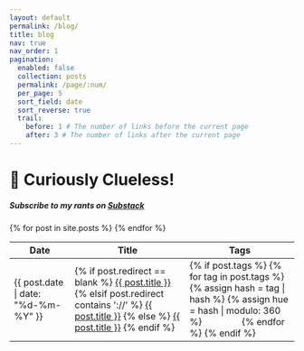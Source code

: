 ```yaml
---
layout: default
permalink: /blog/
title: blog
nav: true
nav_order: 1
pagination:
  enabled: false
  collection: posts
  permalink: /page/:num/
  per_page: 5
  sort_field: date
  sort_reverse: true
  trail:
    before: 1 # The number of links before the current page
    after: 3 # The number of links after the current page
---
```


<div class="post">
  <h1 class="font-weight-bold">📝 Curiously Clueless!</h1>
  <h5 class="font-weight-lighter">Subscribe to my rants on <a href="https://curiouslyclueless.substack.com/"> Substack </a></h5>

  <table class="table">
    <thead>
      <tr>
        <th>Date</th>
        <th>Title</th>
        <th>Tags</th>
      </tr>
    </thead>
    <tbody>
      {% for post in site.posts %}
        <tr>
          <td>{{ post.date | date: "%d-%m-%Y" }}</td>
          <td>
            {% if post.redirect == blank %}
              <a href="{{ post.url | relative_url }}">{{ post.title }}</a>
            {% elsif post.redirect contains '://' %}
              <a href="{{ post.redirect }}" target="_blank">{{ post.title }}</a>
            {% else %}
              <a href="{{ post.redirect | relative_url }}">{{ post.title }}</a>
            {% endif %}
          </td>
          <td>
            {% if post.tags %}
              {% for tag in post.tags %}
                {% assign hash = tag | hash %}
                {% assign hue = hash | modulo: 360 %}
                <a href="{{ tag | slugify | prepend: '/blog/tag/' | prepend: site.baseurl}}" 
                   class="badge" 
                   style="margin-right: 4px; background-color: hsl({{hue}}, 70%, 35%); color: white;">
                   {{ tag }}</a>
              {% endfor %}
            {% endif %}
          </td>
        </tr>
      {% endfor %}
    </tbody>
  </table>
</div>